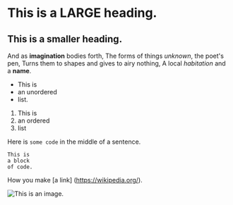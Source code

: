 # This is a LARGE heading.

## This is a smaller heading.

And as **imagination** bodies forth,
The forms of things *unknown*, the poet's pen,
Turns them to shapes and gives to airy nothing,
A local *habitation* and a **name**.

- This is
- an unordered
- list.

1. This is
2. an ordered 
3. list

Here is `some code` in the middle of a sentence.
```
This is
a block
of code.
```

How you make [a link] (https://wikipedia.org/).

![This is an image.](https://URL)


